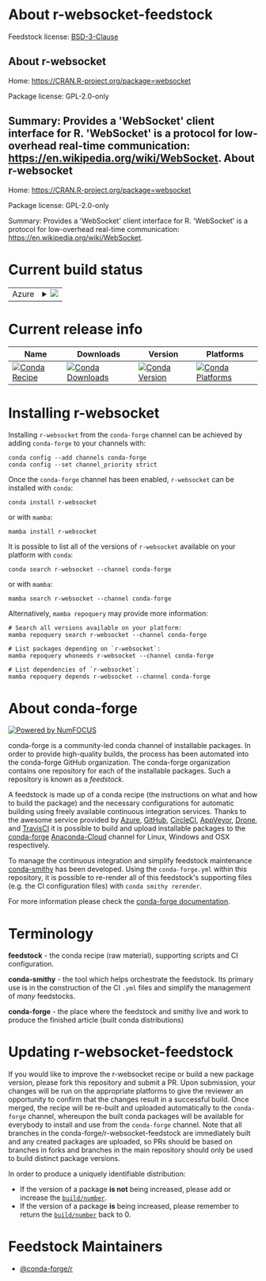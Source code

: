 About r-websocket-feedstock
===========================

Feedstock license: [BSD-3-Clause](https://github.com/conda-forge/r-websocket-feedstock/blob/main/LICENSE.txt)

About r-websocket
-----------------

Home: https://CRAN.R-project.org/package=websocket

Package license: GPL-2.0-only

Summary: Provides a 'WebSocket' client interface for R. 'WebSocket' is a protocol for low-overhead real-time communication: <https://en.wikipedia.org/wiki/WebSocket>.
About r-websocket
-----------------

Home: https://CRAN.R-project.org/package=websocket

Package license: GPL-2.0-only

Summary: Provides a 'WebSocket' client interface for R. 'WebSocket' is a protocol for low-overhead real-time communication: <https://en.wikipedia.org/wiki/WebSocket>.

Current build status
====================


<table>
    
  <tr>
    <td>Azure</td>
    <td>
      <details>
        <summary>
          <a href="https://dev.azure.com/conda-forge/feedstock-builds/_build/latest?definitionId=15804&branchName=main">
            <img src="https://dev.azure.com/conda-forge/feedstock-builds/_apis/build/status/r-websocket-feedstock?branchName=main">
          </a>
        </summary>
        <table>
          <thead><tr><th>Variant</th><th>Status</th></tr></thead>
          <tbody><tr>
              <td>linux_64_r_base4.2</td>
              <td>
                <a href="https://dev.azure.com/conda-forge/feedstock-builds/_build/latest?definitionId=15804&branchName=main">
                  <img src="https://dev.azure.com/conda-forge/feedstock-builds/_apis/build/status/r-websocket-feedstock?branchName=main&jobName=linux&configuration=linux%20linux_64_r_base4.2" alt="variant">
                </a>
              </td>
            </tr><tr>
              <td>linux_64_r_base4.3</td>
              <td>
                <a href="https://dev.azure.com/conda-forge/feedstock-builds/_build/latest?definitionId=15804&branchName=main">
                  <img src="https://dev.azure.com/conda-forge/feedstock-builds/_apis/build/status/r-websocket-feedstock?branchName=main&jobName=linux&configuration=linux%20linux_64_r_base4.3" alt="variant">
                </a>
              </td>
            </tr><tr>
              <td>osx_64_r_base4.2</td>
              <td>
                <a href="https://dev.azure.com/conda-forge/feedstock-builds/_build/latest?definitionId=15804&branchName=main">
                  <img src="https://dev.azure.com/conda-forge/feedstock-builds/_apis/build/status/r-websocket-feedstock?branchName=main&jobName=osx&configuration=osx%20osx_64_r_base4.2" alt="variant">
                </a>
              </td>
            </tr><tr>
              <td>osx_64_r_base4.3</td>
              <td>
                <a href="https://dev.azure.com/conda-forge/feedstock-builds/_build/latest?definitionId=15804&branchName=main">
                  <img src="https://dev.azure.com/conda-forge/feedstock-builds/_apis/build/status/r-websocket-feedstock?branchName=main&jobName=osx&configuration=osx%20osx_64_r_base4.3" alt="variant">
                </a>
              </td>
            </tr><tr>
              <td>win_64</td>
              <td>
                <a href="https://dev.azure.com/conda-forge/feedstock-builds/_build/latest?definitionId=15804&branchName=main">
                  <img src="https://dev.azure.com/conda-forge/feedstock-builds/_apis/build/status/r-websocket-feedstock?branchName=main&jobName=win&configuration=win%20win_64_" alt="variant">
                </a>
              </td>
            </tr>
          </tbody>
        </table>
      </details>
    </td>
  </tr>
</table>

Current release info
====================

| Name | Downloads | Version | Platforms |
| --- | --- | --- | --- |
| [![Conda Recipe](https://img.shields.io/badge/recipe-r--websocket-green.svg)](https://anaconda.org/conda-forge/r-websocket) | [![Conda Downloads](https://img.shields.io/conda/dn/conda-forge/r-websocket.svg)](https://anaconda.org/conda-forge/r-websocket) | [![Conda Version](https://img.shields.io/conda/vn/conda-forge/r-websocket.svg)](https://anaconda.org/conda-forge/r-websocket) | [![Conda Platforms](https://img.shields.io/conda/pn/conda-forge/r-websocket.svg)](https://anaconda.org/conda-forge/r-websocket) |

Installing r-websocket
======================

Installing `r-websocket` from the `conda-forge` channel can be achieved by adding `conda-forge` to your channels with:

```
conda config --add channels conda-forge
conda config --set channel_priority strict
```

Once the `conda-forge` channel has been enabled, `r-websocket` can be installed with `conda`:

```
conda install r-websocket
```

or with `mamba`:

```
mamba install r-websocket
```

It is possible to list all of the versions of `r-websocket` available on your platform with `conda`:

```
conda search r-websocket --channel conda-forge
```

or with `mamba`:

```
mamba search r-websocket --channel conda-forge
```

Alternatively, `mamba repoquery` may provide more information:

```
# Search all versions available on your platform:
mamba repoquery search r-websocket --channel conda-forge

# List packages depending on `r-websocket`:
mamba repoquery whoneeds r-websocket --channel conda-forge

# List dependencies of `r-websocket`:
mamba repoquery depends r-websocket --channel conda-forge
```


About conda-forge
=================

[![Powered by
NumFOCUS](https://img.shields.io/badge/powered%20by-NumFOCUS-orange.svg?style=flat&colorA=E1523D&colorB=007D8A)](https://numfocus.org)

conda-forge is a community-led conda channel of installable packages.
In order to provide high-quality builds, the process has been automated into the
conda-forge GitHub organization. The conda-forge organization contains one repository
for each of the installable packages. Such a repository is known as a *feedstock*.

A feedstock is made up of a conda recipe (the instructions on what and how to build
the package) and the necessary configurations for automatic building using freely
available continuous integration services. Thanks to the awesome service provided by
[Azure](https://azure.microsoft.com/en-us/services/devops/), [GitHub](https://github.com/),
[CircleCI](https://circleci.com/), [AppVeyor](https://www.appveyor.com/),
[Drone](https://cloud.drone.io/welcome), and [TravisCI](https://travis-ci.com/)
it is possible to build and upload installable packages to the
[conda-forge](https://anaconda.org/conda-forge) [Anaconda-Cloud](https://anaconda.org/)
channel for Linux, Windows and OSX respectively.

To manage the continuous integration and simplify feedstock maintenance
[conda-smithy](https://github.com/conda-forge/conda-smithy) has been developed.
Using the ``conda-forge.yml`` within this repository, it is possible to re-render all of
this feedstock's supporting files (e.g. the CI configuration files) with ``conda smithy rerender``.

For more information please check the [conda-forge documentation](https://conda-forge.org/docs/).

Terminology
===========

**feedstock** - the conda recipe (raw material), supporting scripts and CI configuration.

**conda-smithy** - the tool which helps orchestrate the feedstock.
                   Its primary use is in the construction of the CI ``.yml`` files
                   and simplify the management of *many* feedstocks.

**conda-forge** - the place where the feedstock and smithy live and work to
                  produce the finished article (built conda distributions)


Updating r-websocket-feedstock
==============================

If you would like to improve the r-websocket recipe or build a new
package version, please fork this repository and submit a PR. Upon submission,
your changes will be run on the appropriate platforms to give the reviewer an
opportunity to confirm that the changes result in a successful build. Once
merged, the recipe will be re-built and uploaded automatically to the
`conda-forge` channel, whereupon the built conda packages will be available for
everybody to install and use from the `conda-forge` channel.
Note that all branches in the conda-forge/r-websocket-feedstock are
immediately built and any created packages are uploaded, so PRs should be based
on branches in forks and branches in the main repository should only be used to
build distinct package versions.

In order to produce a uniquely identifiable distribution:
 * If the version of a package **is not** being increased, please add or increase
   the [``build/number``](https://docs.conda.io/projects/conda-build/en/latest/resources/define-metadata.html#build-number-and-string).
 * If the version of a package **is** being increased, please remember to return
   the [``build/number``](https://docs.conda.io/projects/conda-build/en/latest/resources/define-metadata.html#build-number-and-string)
   back to 0.

Feedstock Maintainers
=====================

* [@conda-forge/r](https://github.com/conda-forge/r/)

